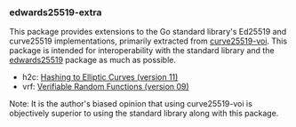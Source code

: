 ### edwards25519-extra

This package provides extensions to the Go standard library's Ed25519 and
curve25519 implementations, primarily extracted from [curve25519-voi][1].
This package is intended for interoperability with the standard library
and the [edwards25519][2] package as much as possible.

 * h2c: [Hashing to Elliptic Curves (version 11)][3]
 * vrf: [Verifiable Random Functions (version 09)][4]

Note: It is the author's biased opinion that using curve25519-voi is
objectively superior to using the standard library along with this
package.

[1]: https://github.com/oasisprotocol/curve25519-voi
[2]: https://filippo.io/edwards25519
[3]: https://datatracker.ietf.org/doc/draft-irtf-cfrg-hash-to-curve/
[4]: https://datatracker.ietf.org/doc/draft-irtf-cfrg-vrf/
